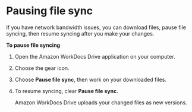 # Pausing file sync<a name="pause-sync"></a>

If you have network bandwidth issues, you can download files, pause file syncing, then resume syncing after you make your changes\. 

**To pause file syncing**

1. Open the Amazon WorkDocs Drive application on your computer\.

1. Choose the gear icon\.

1. Choose **Pause file sync**, then work on your downloaded files\.

1. To resume syncing, clear **Pause file sync**\.

   Amazon WorkDocs Drive uploads your changed files as new versions\.